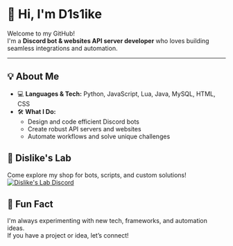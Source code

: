 # 👋 Hi, I'm D1s1ike

Welcome to my GitHub!  
I'm a **Discord bot & websites API server developer** who loves building seamless integrations and automation.

---

## 💡 About Me

- 💻 **Languages & Tech:** Python, JavaScript, Lua, Java, MySQL, HTML, CSS  
- 🛠️ **What I Do:**  
  - Design and code efficient Discord bots  
  - Create robust API servers and websites  
  - Automate workflows and solve unique challenges

## 🧪 Dislike's Lab

Come explore my shop for bots, scripts, and custom solutions!  
[![Dislike's Lab Discord](https://img.shields.io/discord/1149280788138154095?label=Dislike%27s%20Lab&logo=discord&style=for-the-badge)](https://discord.gg/pMWUaxBnan)

## 🌱 Fun Fact

I'm always experimenting with new tech, frameworks, and automation ideas.  
If you have a project or idea, let’s connect!
